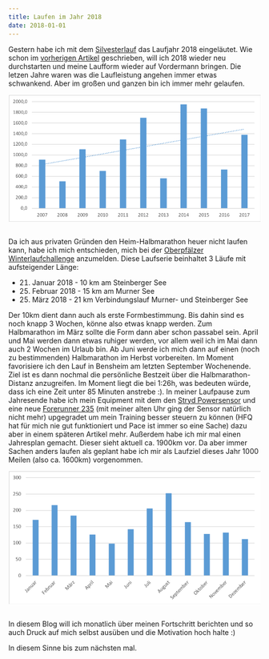 ```yaml
---
title: Laufen im Jahr 2018
date: 2018-01-01
---
```


Gestern habe ich mit dem <a href='https://www.strava.com/activities/1334713797' class='external' target='_blank' rel='noopener'>Silvesterlauf</a> das Laufjahr 2018 eingeläutet. Wie schon im [vorherigen Artikel](/posts/2017-12-27-dann-fange-ich-eben-auch-mal-an/) geschrieben, will ich 2018 wieder neu durchstarten und meine Laufform wieder auf Vordermann bringen. Die letzen Jahre waren was die Laufleistung angehen immer etwas schwankend. Aber im großen und ganzen bin ich immer mehr gelaufen.

[<img src='/assets/images/Picture2.png' class='w-4/5' align='center'/>](/assets/images/Picture2.png)<br><br>

Da ich aus privaten Gründen den Heim-Halbmarathon heuer nicht laufen kann, habe ich mich entschieden, mich bei der <a href='http://www.wechselszene.com/wettkampfe/winterlauf-challenge' class='external' target='_blank' rel='noopener'>Oberpfälzer Winterlaufchallenge</a> anzumelden. Diese Laufserie beinhaltet 3 Läufe mit aufsteigender Länge:

-   21. Januar 2018 - 10 km am Steinberger See
-   25. Februar 2018 - 15 km am Murner See
-   25. März 2018 - 21 km Verbindungslauf Murner- und Steinberger See

Der 10km dient dann auch als erste Formbestimmung. Bis dahin sind es noch knapp 3 Wochen, könne also etwas knapp werden. Zum Halbmarathon im März sollte die Form dann aber schon passabel sein. April und Mai werden dann etwas ruhiger werden, vor allem weil ich im Mai dann auch 2 Wochen im Urlaub bin. Ab Juni werde ich mich dann auf einen (noch zu bestimmenden) Halbmarathon im Herbst vorbereiten. Im Moment favorisiere ich den Lauf in Bensheim am letzten September Wochenende. Ziel ist es dann nochmal die persönliche Bestzeit über die Halbmarathon-Distanz anzugreifen. Im Moment liegt die bei 1:26h, was bedeuten würde, dass ich eine Zeit unter 85 Minuten anstrebe :). In meiner Laufpause zum Jahresende habe ich mein Equipment mit dem den <a href='https://stryd.com' class='external' target='_blank' rel='noopener'>Stryd Powersensor</a> und eine neue <a href='http://amzn.to/2DUWItT' class='external' target='_blank' rel='noopener'>Forerunner 235</a> (mit meiner alten Uhr ging der Sensor natürlich nicht mehr) upgegradet um mein Training besser steuern zu können (HFQ hat für mich nie gut funktioniert und Pace ist immer so eine Sache) dazu aber in einem späteren Artikel mehr. Außerdem habe ich mir mal einen Jahresplan gemacht. Dieser sieht aktuell ca. 1900km vor. Da aber immer Sachen anders laufen als geplant habe ich mir als Laufziel dieses Jahr 1000 Meilen (also ca. 1600km) vorgenommen.

[<img src='/assets/images/Picture1.png' class='w-4/5' align='center'/>](/assets/images/Picture1.png)<br><br>

In diesem Blog will ich monatlich über meinen Fortschritt berichten und so auch Druck auf mich selbst ausüben und die Motivation hoch halte :)

In diesem Sinne bis zum nächsten mal.<br><br>
